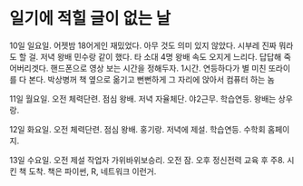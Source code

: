 # 일기에 적힐 글이 없는 날
10일 일요일. 어젯밤 18어게인 재밌었다. 아무 것도 의미 있지 않았다. 시부레 진짜 뭐라도 할 걸. 저녁 왕배 민수랑 같이 했다. 타 소대 4명 왕배 속도 오지게 느리다. 답답해 죽어버리겟다. 핸드폰으로 영상 보는 시간을 정해두자. 1시간. 연등하다가 별 미친 또라이를 다 본다. 박상병꺼 책 옆으로 옮기고 뻔뻔하게 그 자리에 앉아서 컴퓨터 하는 놈

 11일 월요일. 오전 체력단련. 점심 왕배. 저녁 자율체단. 야2근무. 학습연등. 왕배는 상우랑.

 12일 화요일. 오전 체력단련. 점심 왕배. 홍기랑. 저녁에 제설. 학습연등. 수학회 홈페이지.

 13일 수요일. 오전 제설 작업자 가위바위보승리. 오전 잠. 오후 정신전력 교육 후 주8. 시킨 책 도착. 책은 파이썬, R, 네트워크 이런거.
